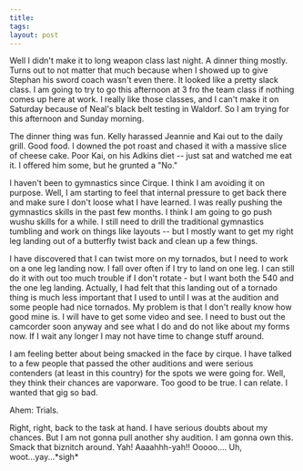 ```yaml
---
title: 
tags: 
layout: post
---
```

Well I didn't make it to long weapon class last night.  A dinner thing mostly. Turns out to not matter that much because when I showed up to give Stephan his sword coach wasn't even there. It looked like a pretty slack class.  I am going to try to go this afternoon at 3 fro the team class if nothing comes up here at work.  I really like those classes, and I can't make it on Saturday because of Neal's black belt testing in Waldorf. So I am trying for this afternoon and Sunday morning.  



The dinner thing was fun.  Kelly harassed Jeannie and Kai out to the daily grill.  Good food.  I downed the pot roast and chased it with a massive slice of cheese cake.  Poor Kai, on his Adkins diet -- just sat and watched me eat it.  I offered him some, but he grunted a "No."



I haven't been to gymnastics since Cirque.  I think I am avoiding it on purpose.  Well, I am starting to feel that internal pressure to get back there and make sure I don't loose what I have learned.  I was really pushing the gymnastics skills in the past few months.  I think I am going to go push wushu skills for a while.  I still need to drill the traditional gymnastics tumbling and work on things like layouts -- but I mostly want to get my right leg landing out of a butterfly twist back and clean up a few things. 



I have discovered that I can twist more on my tornados, but I need to work on a one leg landing now.  I fall over often if I try to land on one leg.  I can still do it with out too much trouble if I don't rotate - but I want both the 540 and the one leg landing.  Actually, I had felt that this landing out of a tornado thing is much less important that I used to until I was at the audition and some people had nice tornados.  My problem is that I don't really know how good mine is.  I will have to get some video and see.  I need to bust out the camcorder soon anyway and see what I do and do not like about my forms now.  If I wait any longer I may not have time to change stuff around.



I am feeling better about being smacked in the face by cirque.  I have talked to a few people that passed the other auditions and were serious contenders (at least in this country) for the spots we were going for.  Well, they think their chances are vaporware.  Too good to be true.  I can relate.  I wanted that gig so bad.  



Ahem: Trials.  



Right, right, back to the task at hand.  I have serious doubts about my chances.  But I am not gonna pull another shy audition. I am gonna own this.  Smack that biznitch around.  Yah!  Aaaahhh-yah!!  Ooooo....  Uh, woot...yay...\*sigh\*
